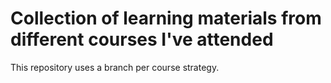 # Collection of learning materials from different courses I've attended

This repository uses a branch per course strategy.
